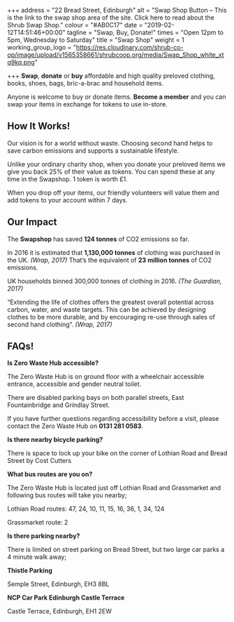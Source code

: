 +++
address = "22 Bread Street, Edinburgh"
alt = "Swap Shop Button – This is the link to the swap shop area of the site. Click here to read about the Shrub Swap Shop."
colour = "#AB0C17"
date = "2019-02-12T14:51:46+00:00"
tagline = "Swap, Buy, Donate!"
times = "Open 12pm to 5pm, Wednesday to Saturday"
title = "Swap Shop"
weight = 1
working_group_logo = "https://res.cloudinary.com/shrub-co-op/image/upload/v1565358661/shrubcoop.org/media/Swap_Shop_white_xtq9kq.png"

+++
**Swap**, **donate** or **buy** affordable and high quality preloved clothing, books, shoes, bags, bric-a-brac and household items.

Anyone is welcome to buy or donate items. **Become a member** and you can swap your items in exchange for tokens to use in-store.

## How It Works!

Our vision is for a world without waste. Choosing second hand helps to save carbon emissions and supports a sustainable lifestyle.

Unlike your ordinary charity shop, when you donate your preloved items we give you back 25% of their value as tokens. You can spend these at any time in the Swapshop. 1 token is worth £1.

When you drop off your items, our friendly volunteers will value them and add tokens to your account within 7 days.

## Our Impact

The **Swapshop** has saved **124 tonnes** of CO2 emissions so far.

In 2016 it is estimated that **1,130,000 tonnes** of clothing was purchased in the UK. _(Wrap, 2017)_ That’s the equivalent of **23 million tonnes** of CO2 emissions.

UK households binned 300,000 tonnes of clothing in 2016. _(The Guardian, 2017)_

“Extending the life of clothes offers the greatest overall potential across carbon, water, and waste targets. This can be achieved by designing clothes to be more durable, and by encouraging re-use through sales of second hand clothing”. _(Wrap, 2017)_

## FAQs!

**Is Zero Waste Hub accessible?**

The Zero Waste Hub is on ground floor with a wheelchair accessible entrance, accessible and gender neutral toilet.

There are disabled parking bays on both parallel streets, East Fountainbridge and Grindlay Street.

If you have further questions regarding accessibility before a visit, please contact the Zero Waste Hub on **0131 281 0583**.

**Is there nearby bicycle parking?**

There is space to lock up your bike on the corner of Lothian Road and Bread Street by Cost Cutters

**What bus routes are you on?**

The Zero Waste Hub is located just off Lothian Road and Grassmarket and following bus routes will take you nearby;  
  
Lothian Road routes: 47, 24, 10, 11, 15, 16, 36, 1, 34, 124

Grassmarket route: 2

**Is there parking nearby?**

There is limited on street parking on Bread Street, but two large car parks a 4 minute walk away;

**Thistle Parking**

Semple Street, Edinburgh, EH3 8BL

**NCP Car Park Edinburgh Castle Terrace**

Castle Terrace, Edinburgh, EH1 2EW